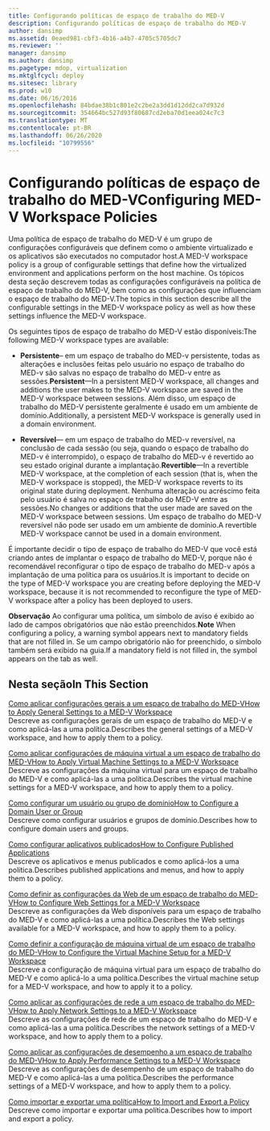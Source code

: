 ```yaml
---
title: Configurando políticas de espaço de trabalho do MED-V
description: Configurando políticas de espaço de trabalho do MED-V
author: dansimp
ms.assetid: 0eaed981-cbf3-4b16-a4b7-4705c5705dc7
ms.reviewer: ''
manager: dansimp
ms.author: dansimp
ms.pagetype: mdop, virtualization
ms.mktglfcycl: deploy
ms.sitesec: library
ms.prod: w10
ms.date: 06/16/2016
ms.openlocfilehash: 84bdae38b1c801e2c2be2a3dd1d12dd2ca7d932d
ms.sourcegitcommit: 354664bc527d93f80687cd2eba70d1eea024c7c3
ms.translationtype: MT
ms.contentlocale: pt-BR
ms.lasthandoff: 06/26/2020
ms.locfileid: "10799556"
---
```

# <span data-ttu-id="c9ee6-103">Configurando políticas de espaço de trabalho do MED-V</span><span class="sxs-lookup"><span data-stu-id="c9ee6-103">Configuring MED-V Workspace Policies</span></span>


<span data-ttu-id="c9ee6-104">Uma política de espaço de trabalho do MED-V é um grupo de configurações configuráveis que definem como o ambiente virtualizado e os aplicativos são executados no computador host.</span><span class="sxs-lookup"><span data-stu-id="c9ee6-104">A MED-V workspace policy is a group of configurable settings that define how the virtualized environment and applications perform on the host machine.</span></span> <span data-ttu-id="c9ee6-105">Os tópicos desta seção descrevem todas as configurações configuráveis na política de espaço de trabalho do MED-V, bem como as configurações que influenciam o espaço de trabalho do MED-V.</span><span class="sxs-lookup"><span data-stu-id="c9ee6-105">The topics in this section describe all the configurable settings in the MED-V workspace policy as well as how these settings influence the MED-V workspace.</span></span>

<span data-ttu-id="c9ee6-106">Os seguintes tipos de espaço de trabalho do MED-V estão disponíveis:</span><span class="sxs-lookup"><span data-stu-id="c9ee6-106">The following MED-V workspace types are available:</span></span>

-   <span data-ttu-id="c9ee6-107">**Persistente**– em um espaço de trabalho do MED-v persistente, todas as alterações e inclusões feitas pelo usuário no espaço de trabalho do MED-v são salvas no espaço de trabalho do MED-v entre as sessões.</span><span class="sxs-lookup"><span data-stu-id="c9ee6-107">**Persistent**—In a persistent MED-V workspace, all changes and additions the user makes to the MED-V workspace are saved in the MED-V workspace between sessions.</span></span> <span data-ttu-id="c9ee6-108">Além disso, um espaço de trabalho do MED-V persistente geralmente é usado em um ambiente de domínio.</span><span class="sxs-lookup"><span data-stu-id="c9ee6-108">Additionally, a persistent MED-V workspace is generally used in a domain environment.</span></span>

-   <span data-ttu-id="c9ee6-109">**Reversível**— em um espaço de trabalho do MED-v reversível, na conclusão de cada sessão (ou seja, quando o espaço de trabalho do MED-v é interrompido), o espaço de trabalho do MED-v é revertido ao seu estado original durante a implantação.</span><span class="sxs-lookup"><span data-stu-id="c9ee6-109">**Revertible**—In a revertible MED-V workspace, at the completion of each session (that is, when the MED-V workspace is stopped), the MED-V workspace reverts to its original state during deployment.</span></span> <span data-ttu-id="c9ee6-110">Nenhuma alteração ou acréscimo feita pelo usuário é salva no espaço de trabalho do MED-V entre as sessões.</span><span class="sxs-lookup"><span data-stu-id="c9ee6-110">No changes or additions that the user made are saved on the MED-V workspace between sessions.</span></span> <span data-ttu-id="c9ee6-111">Um espaço de trabalho do MED-V reversível não pode ser usado em um ambiente de domínio.</span><span class="sxs-lookup"><span data-stu-id="c9ee6-111">A revertible MED-V workspace cannot be used in a domain environment.</span></span>

<span data-ttu-id="c9ee6-112">É importante decidir o tipo de espaço de trabalho do MED-V que você está criando antes de implantar o espaço de trabalho do MED-V, porque não é recomendável reconfigurar o tipo de espaço de trabalho do MED-v após a implantação de uma política para os usuários.</span><span class="sxs-lookup"><span data-stu-id="c9ee6-112">It is important to decide on the type of MED-V workspace you are creating before deploying the MED-V workspace, because it is not recommended to reconfigure the type of MED-V workspace after a policy has been deployed to users.</span></span>

<span data-ttu-id="c9ee6-113">**Observação**  Ao configurar uma política, um símbolo de aviso é exibido ao lado de campos obrigatórios que não estão preenchidos.</span><span class="sxs-lookup"><span data-stu-id="c9ee6-113">**Note** When configuring a policy, a warning symbol appears next to mandatory fields that are not filled in.</span></span> <span data-ttu-id="c9ee6-114">Se um campo obrigatório não for preenchido, o símbolo também será exibido na guia.</span><span class="sxs-lookup"><span data-stu-id="c9ee6-114">If a mandatory field is not filled in, the symbol appears on the tab as well.</span></span>

 

## <span data-ttu-id="c9ee6-115">Nesta seção</span><span class="sxs-lookup"><span data-stu-id="c9ee6-115">In This Section</span></span>


<a href="" id="how-to-apply-general-settings-to-a-med-v-workspace"></a>[<span data-ttu-id="c9ee6-116">Como aplicar configurações gerais a um espaço de trabalho do MED-V</span><span class="sxs-lookup"><span data-stu-id="c9ee6-116">How to Apply General Settings to a MED-V Workspace</span></span>](how-to-apply-general-settings-to-a-med-v-workspace.md)  
<span data-ttu-id="c9ee6-117">Descreve as configurações gerais de um espaço de trabalho do MED-V e como aplicá-las a uma política.</span><span class="sxs-lookup"><span data-stu-id="c9ee6-117">Describes the general settings of a MED-V workspace, and how to apply them to a policy.</span></span>

<a href="" id="how-to-apply-virtual-machine-settings-to-a-med-v-workspace"></a>[<span data-ttu-id="c9ee6-118">Como aplicar configurações de máquina virtual a um espaço de trabalho do MED-V</span><span class="sxs-lookup"><span data-stu-id="c9ee6-118">How to Apply Virtual Machine Settings to a MED-V Workspace</span></span>](how-to-apply-virtual-machine-settings-to-a-med-v-workspace.md)  
<span data-ttu-id="c9ee6-119">Descreve as configurações da máquina virtual para um espaço de trabalho do MED-V e como aplicá-las a uma política.</span><span class="sxs-lookup"><span data-stu-id="c9ee6-119">Describes the virtual machine settings for a MED-V workspace, and how to apply them to a policy.</span></span>

<a href="" id="how-to-configure-a-domain-user-or-group"></a>[<span data-ttu-id="c9ee6-120">Como configurar um usuário ou grupo de domínio</span><span class="sxs-lookup"><span data-stu-id="c9ee6-120">How to Configure a Domain User or Group</span></span>](how-to-configure-a-domain-user-or-groupmedvv2.md)  
<span data-ttu-id="c9ee6-121">Descreve como configurar usuários e grupos de domínio.</span><span class="sxs-lookup"><span data-stu-id="c9ee6-121">Describes how to configure domain users and groups.</span></span>

<a href="" id="how-to-configure-published-applications"></a>[<span data-ttu-id="c9ee6-122">Como configurar aplicativos publicados</span><span class="sxs-lookup"><span data-stu-id="c9ee6-122">How to Configure Published Applications</span></span>](how-to-configure-published-applicationsmedvv2.md)  
<span data-ttu-id="c9ee6-123">Descreve os aplicativos e menus publicados e como aplicá-los a uma política.</span><span class="sxs-lookup"><span data-stu-id="c9ee6-123">Describes published applications and menus, and how to apply them to a policy.</span></span>

<a href="" id="how-to-configure-web-settings-for-a-med-v-workspace"></a>[<span data-ttu-id="c9ee6-124">Como definir as configurações da Web de um espaço de trabalho do MED-V</span><span class="sxs-lookup"><span data-stu-id="c9ee6-124">How to Configure Web Settings for a MED-V Workspace</span></span>](how-to-configure-web-settings-for-a-med-v-workspace.md)  
<span data-ttu-id="c9ee6-125">Descreve as configurações da Web disponíveis para um espaço de trabalho do MED-V e como aplicá-las a uma política.</span><span class="sxs-lookup"><span data-stu-id="c9ee6-125">Describes the Web settings available for a MED-V workspace, and how to apply them to a policy.</span></span>

<a href="" id="how-to-configure-the-virtual-machine-setup-for-a-med-v-workspace"></a>[<span data-ttu-id="c9ee6-126">Como definir a configuração de máquina virtual de um espaço de trabalho do MED-V</span><span class="sxs-lookup"><span data-stu-id="c9ee6-126">How to Configure the Virtual Machine Setup for a MED-V Workspace</span></span>](how-to-configure-the-virtual-machine-setup-for-a-med-v-workspace.md)  
<span data-ttu-id="c9ee6-127">Descreve a configuração de máquina virtual para um espaço de trabalho do MED-V e como aplicá-lo a uma política.</span><span class="sxs-lookup"><span data-stu-id="c9ee6-127">Describes the virtual machine setup for a MED-V workspace, and how to apply it to a policy.</span></span>

<a href="" id="how-to-apply-network-settings-to-a-med-v-workspace"></a>[<span data-ttu-id="c9ee6-128">Como aplicar as configurações de rede a um espaço de trabalho do MED-V</span><span class="sxs-lookup"><span data-stu-id="c9ee6-128">How to Apply Network Settings to a MED-V Workspace</span></span>](how-to-apply-network-settings-to-a-med-v-workspace.md)  
<span data-ttu-id="c9ee6-129">Descreve as configurações de rede de um espaço de trabalho do MED-V e como aplicá-las a uma política.</span><span class="sxs-lookup"><span data-stu-id="c9ee6-129">Describes the network settings of a MED-V workspace, and how to apply them to a policy.</span></span>

<a href="" id="how-to-apply-performance-settings-to-a-med-v-workspace"></a>[<span data-ttu-id="c9ee6-130">Como aplicar as configurações de desempenho a um espaço de trabalho do MED-V</span><span class="sxs-lookup"><span data-stu-id="c9ee6-130">How to Apply Performance Settings to a MED-V Workspace</span></span>](how-to-apply-performance-settings-to-a-med-v-workspace.md)  
<span data-ttu-id="c9ee6-131">Descreve as configurações de desempenho de um espaço de trabalho do MED-V e como aplicá-las a uma política.</span><span class="sxs-lookup"><span data-stu-id="c9ee6-131">Describes the performance settings of a MED-V workspace, and how to apply them to a policy.</span></span>

<a href="" id="how-to-import-and-export-a-policy"></a>[<span data-ttu-id="c9ee6-132">Como importar e exportar uma política</span><span class="sxs-lookup"><span data-stu-id="c9ee6-132">How to Import and Export a Policy</span></span>](how-to-import-and-export-a-policy.md)  
<span data-ttu-id="c9ee6-133">Descreve como importar e exportar uma política.</span><span class="sxs-lookup"><span data-stu-id="c9ee6-133">Describes how to import and export a policy.</span></span>

 

 





